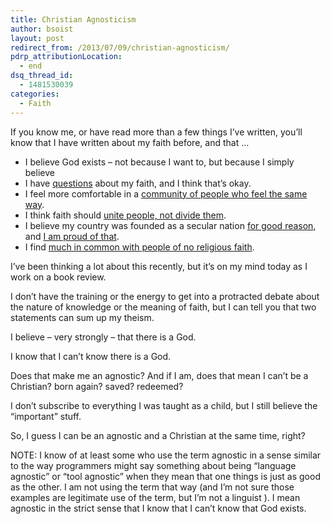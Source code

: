 ```yaml
---
title: Christian Agnosticism
author: bsoist
layout: post
redirect_from: /2013/07/09/christian-agnosticism/
pdrp_attributionLocation:
  - end
dsq_thread_id:
  - 1481530039
categories:
  - Faith
---
```

If you know me, or have read more than a few things I’ve written, you’ll know that I have written about my faith before, and that …

  * I believe God exists &#8211; not because I want to, but because I simply believe
  * I have [questions][1] about my faith, and I think that’s okay.
  * I feel more comfortable in a [community of people who feel the same way][2].
  * I think faith should [unite people, not divide them][3].
  * I believe my country was founded as a secular nation [for good reason][4], and [I am proud of that][5].
  * I find [much in common with people of no religious faith][6].

I’ve been thinking a lot about this recently, but it’s on my mind today as I work on a book review.

I don’t have the training or the energy to get into a protracted debate about the nature of knowledge or the meaning of faith, but I can tell you that two statements can sum up my theism.

I believe &#8211; very strongly &#8211; that there is a God.

I know that I can’t know there is a God.

Does that make me an agnostic? And if I am, does that mean I can&#8217;t be a Christian? born again? saved? redeemed? 

I don&#8217;t subscribe to everything I was taught as a child, but I still believe the &#8220;important&#8221; stuff. 

So, I guess I can be an agnostic and a Christian at the same time, right?

NOTE: I know of at least some who use the term agnostic in a sense similar to the way programmers might say something about being “language agnostic” or “tool agnostic” when they mean that one things is just as good as the other. I am not using the term that way (and I’m not sure those examples are legitimate use of the term, but I’m not a linguist ). I mean agnostic in the strict sense that I know that I can’t know that God exists.

 [1]: http://whsjr.soistmann.com/oped/2012/07/29/why/
 [2]: http://whsjr.soistmann.com/oped/2012/07/08/a-new-place-to-rejoice/
 [3]: http://whsjr.soistmann.com/oped/2010/04/22/faith-is-about-doing/
 [4]: http://whsjr.soistmann.com/oped/2012/04/10/what-if-it-werent-your-kind-of-religion/
 [5]: http://whsjr.soistmann.com/oped/2012/07/04/thank-god-for-freedom-from-religion/
 [6]: http://whsjr.soistmann.com/oped/2009/03/27/secular-bible-study-casts-wide-net/
